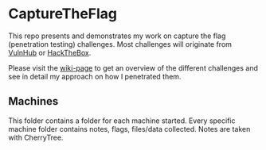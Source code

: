 # CaptureTheFlag

This repo presents and demonstrates my work on capture the flag (penetration testing) challenges. Most challenges will originate from [VulnHub](https://www.vulnhub.com/) or [HackTheBox](https://www.hackthebox.eu).

Please visit the [wiki-page](https://github.com/CosmicBear/CaptureTheFlag/wiki) to get an overview of the different challenges and see in detail my approach on how I penetrated them.

## Machines

This folder contains a folder for each machine started. Every specific machine folder contains notes, flags, files/data collected. Notes are taken with CherryTree.
